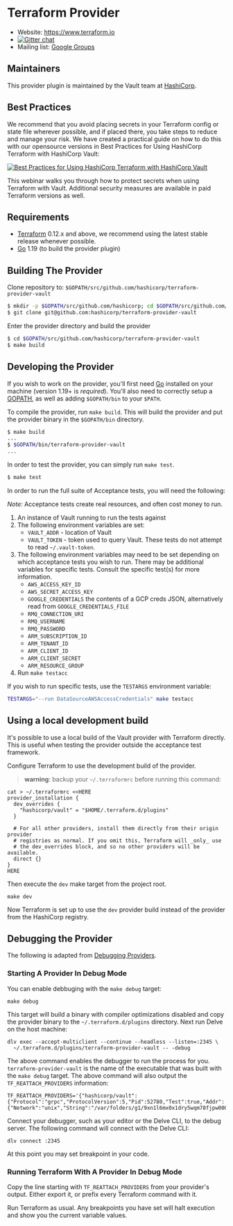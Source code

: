 Terraform Provider
==================

- Website: https://www.terraform.io
- [![Gitter chat](https://badges.gitter.im/hashicorp-terraform/Lobby.png)](https://gitter.im/hashicorp-terraform/Lobby)
- Mailing list: [Google Groups](http://groups.google.com/group/terraform-tool)

Maintainers
-----------

This provider plugin is maintained by the Vault team at [HashiCorp](https://www.hashicorp.com/).

Best Practices
--------------

We recommend that you avoid placing secrets in your Terraform config or state file wherever possible, and if placed there, you take steps to reduce and manage your risk. We have created a practical guide on how to do this with our opensource versions in Best Practices for Using HashiCorp Terraform with HashiCorp Vault:

[![Best Practices for Using HashiCorp Terraform with HashiCorp Vault](https://img.youtube.com/vi/fOybhcbuxJ0/0.jpg)](https://www.youtube.com/watch?v=fOybhcbuxJ0)

This webinar walks you through how to protect secrets when using Terraform with Vault. Additional security measures are available in paid Terraform versions as well.

Requirements
------------

- [Terraform](https://www.terraform.io/downloads.html) 0.12.x and above, we recommend using the latest stable release whenever possible.
- [Go](https://golang.org/doc/install) 1.19 (to build the provider plugin)

Building The Provider
---------------------

Clone repository to: `$GOPATH/src/github.com/hashicorp/terraform-provider-vault`

```sh
$ mkdir -p $GOPATH/src/github.com/hashicorp; cd $GOPATH/src/github.com/hashicorp
$ git clone git@github.com:hashicorp/terraform-provider-vault
```

Enter the provider directory and build the provider

```sh
$ cd $GOPATH/src/github.com/hashicorp/terraform-provider-vault
$ make build
```

Developing the Provider
---------------------------

If you wish to work on the provider, you'll first need [Go](http://www.golang.org) installed on your machine (version 1.19+ is *required*). You'll also need to correctly setup a [GOPATH](http://golang.org/doc/code.html#GOPATH), as well as adding `$GOPATH/bin` to your `$PATH`.

To compile the provider, run `make build`. This will build the provider and put the provider binary in the `$GOPATH/bin` directory.

```sh
$ make build
...
$ $GOPATH/bin/terraform-provider-vault
...
```

In order to test the provider, you can simply run `make test`.

```sh
$ make test
```

In order to run the full suite of Acceptance tests, you will need the following:

*Note:* Acceptance tests create real resources, and often cost money to run.

1. An instance of Vault running to run the tests against
2. The following environment variables are set:
    - `VAULT_ADDR` - location of Vault
    - `VAULT_TOKEN` - token used to query Vault. These tests do not attempt to read `~/.vault-token`.
3. The following environment variables may need to be set depending on which acceptance tests you wish to run.
There may be additional variables for specific tests. Consult the specific test(s) for more information.
    - `AWS_ACCESS_KEY_ID`
    - `AWS_SECRET_ACCESS_KEY`
    - `GOOGLE_CREDENTIALS` the contents of a GCP creds JSON, alternatively read from `GOOGLE_CREDENTIALS_FILE`
    - `RMQ_CONNECTION_URI`
    - `RMQ_USERNAME`
    - `RMQ_PASSWORD`
    - `ARM_SUBSCRIPTION_ID`
    - `ARM_TENANT_ID`
    - `ARM_CLIENT_ID`
    - `ARM_CLIENT_SECRET`
    - `ARM_RESOURCE_GROUP`
4. Run `make testacc`

If you wish to run specific tests, use the `TESTARGS` environment variable:

```sh
TESTARGS="--run DataSourceAWSAccessCredentials" make testacc
```

Using a local development build
----------------------

It's possible to use a local build of the Vault provider with Terraform directly.
This is useful when testing the provider outside the acceptance test framework.

Configure Terraform to use the development build of the provider.

> **warning**: backup your `~/.terraformrc` before running this command:
 
```shell
cat > ~/.terraformrc <<HERE
provider_installation {
  dev_overrides {
    "hashicorp/vault" = "$HOME/.terraform.d/plugins"
  }
  
  # For all other providers, install them directly from their origin provider
  # registries as normal. If you omit this, Terraform will _only_ use
  # the dev_overrides block, and so no other providers will be available.
  direct {}
}
HERE
```

Then execute the `dev` make target from the project root.
```shell
make dev
```
Now Terraform is set up to use the `dev` provider build instead of the provider 
from the HashiCorp registry.

Debugging the Provider
---------------------------

The following is adapted from [Debugging Providers](https://developer.hashicorp.com/terraform/plugin/debugging).

### Starting A Provider In Debug Mode

You can enable debbuging with the `make debug` target:

```shell
make debug
```

This target will build a binary with compiler optimizations disabled and copy
the provider binary to the `~/.terraform.d/plugins` directory. Next run Delve
on the host machine:

```shell
dlv exec --accept-multiclient --continue --headless --listen=:2345 \
  ~/.terraform.d/plugins/terraform-provider-vault -- -debug
```

The above command enables the debugger to run the process for you.
`terraform-provider-vault` is the name of the executable that was built with
the `make debug` target. The above command will also output the
`TF_REATTACH_PROVIDERS` information:

```shell
TF_REATTACH_PROVIDERS='{"hashicorp/vault":{"Protocol":"grpc","ProtocolVersion":5,"Pid":52780,"Test":true,"Addr":{"Network":"unix","String":"/var/folders/g1/9xn1l6mx0x1dry5wqm78fjpw0000gq/T/plugin2557833286"}}}'
```

Connect your debugger, such as your editor or the Delve CLI, to the debug
server. The following command will connect with the Delve CLI:

```shell
dlv connect :2345
```

At this point you may set breakpoint in your code.

### Running Terraform With A Provider In Debug Mode

Copy the line starting with `TF_REATTACH_PROVIDERS` from your provider's output.
Either export it, or prefix every Terraform command with it.

Run Terraform as usual. Any breakpoints you have set will halt execution and
show you the current variable values.
